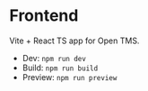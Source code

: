 # Frontend

Vite + React TS app for Open TMS.

- Dev: `npm run dev`
- Build: `npm run build`
- Preview: `npm run preview`
